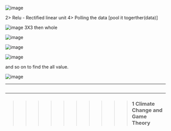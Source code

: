 ![image](https://user-images.githubusercontent.com/35966401/49812372-7d59fc00-fd8f-11e8-945b-ede571072106.png)

2> Relu - Rectified linear unit
4> Polling the data [pool it togerther(data)]

![image](https://user-images.githubusercontent.com/35966401/49812546-de81cf80-fd8f-11e8-9ed2-8c28f7b747ca.png)
3X3 then whole 

![image](https://user-images.githubusercontent.com/35966401/49812893-9911d200-fd90-11e8-9ea1-ce2f5e0c5bdc.png)

![image](https://user-images.githubusercontent.com/35966401/49812962-bb0b5480-fd90-11e8-8680-211b04e16103.png)

![image](https://user-images.githubusercontent.com/35966401/49813122-f7d74b80-fd90-11e8-814e-0cedc60b7c67.png)

and so on to find the all value.

![image](https://user-images.githubusercontent.com/35966401/49813810-800a2080-fd92-11e8-8b12-f72f5882f332.png)

-------
<p align='center'>
  <img src='https://user-images.githubusercontent.com/35966401/49816510-345a7580-fd98-11e8-85b0-f4e1f4752775.png' alt='' />
 </p>

---
>>>>>>>>>>### **1	Climate Change and Game Theory**

